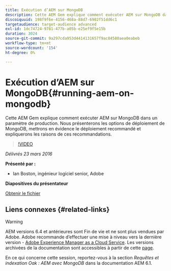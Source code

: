 ```yaml
---
title: Exécution d’AEM sur MongoDB
description: Cette AEM Gem explique comment exécuter AEM sur MongoDB dans un paramètre de production. Nous présenterons les options de déploiement de MongoDB, mettrons en évidence le déploiement recommandé et expliquerons les raisons de ces recommandations.
discoiquuid: 198f9f6e-4156-468a-88d7-6902f51dd6c1
targetaudience: target-audience advanced
exl-id: 1dc74724-9781-477b-a05b-e25ef9f5e15b
duration: 3024
source-git-commit: 9a297cda953d4414131657f9ac84580aea0eabeb
workflow-type: tm+mt
source-wordcount: '154'
ht-degree: 0%

---
```


# Exécution d’AEM sur MongoDB{#running-aem-on-mongodb}

Cette AEM Gem explique comment exécuter AEM sur MongoDB dans un paramètre de production. Nous présenterons les options de déploiement de MongoDB, mettrons en évidence le déploiement recommandé et expliquerons les raisons de ces recommandations.

>[!VIDEO](https://video.tv.adobe.com/v/19304/?quality=9)

*Délivrés 23 mars 2016*

**Présenté par :**

* Ian Boston, ingénieur logiciel senior, Adobe

**Diapositives du présentateur**

[Obtenir le fichier](assets/aem-gems-032316-onmongodb.pdf)

## Liens connexes {#related-links}

>[!WARNING]
>
>AEM versions 6.4 et antérieures sont Fin de vie et ne sont plus vendues par Adobe.  Adobe recommande d’effectuer une mise à niveau vers la dernière version - [Adobe Experience Manager as a Cloud Service](https://experienceleague.adobe.com/docs/experience-manager-cloud-service.html?lang=fr).  Les versions archivées de la documentation sont accessibles à partir de cette [page](https://experienceleague.adobe.com/docs/experience-manager-release-information/aem-release-updates/previous-updates/aem-previous-versions.html?lang=fr).
>
>En ce qui concerne cette session, reportez-vous à la section *Requêtes et indexation Oak : AEM avec MongoDB* dans la documentation AEM 6.1.

<!--
[Get back to the Overview](https://helpx.adobe.com/fr/experience-manager/kt/eseminars/gems/aem-index.html)
-->
